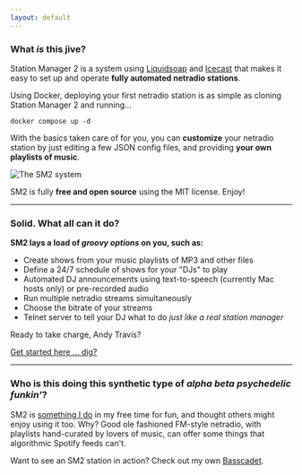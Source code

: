 ```yaml
---
layout: default
---
```


### What *is* this jive?

Station Manager 2 is a system using [Liquidsoap](https://www.liquidsoap.info/) and [Icecast](https://icecast.org/) that makes it easy to set up and operate **fully automated netradio stations**.

Using Docker, deploying your first netradio station is as simple as cloning Station Manager 2 and running...
```console
docker compose up -d
```

With the basics taken care of for you, you can **customize** your netradio station by just editing a few JSON config files, and providing **your own playlists of music**.

![The SM2 system](/assets/images/sm2_system.png)

SM2 is fully **free and open source** using the MIT license. Enjoy!

* * *

### Solid. What all can it do?

**SM2 lays a load of *groovy options* on you, such as:**
* Create shows from your music playlists of MP3 and other files
* Define a 24/7 schedule of shows for your "DJs" to play
* Automated DJ announcements using text-to-speech (currently Mac hosts only) or pre-recorded audio
* Run multiple netradio streams simultaneously
* Choose the bitrate of your streams
* Telnet server to tell your DJ what to do *just like a real station manager*

Ready to take charge, Andy Travis?

[Get started here ... dig?](https://github.com/ymatto/Station-Manager-2/wiki)

* * *

### Who is this doing this synthetic type of *alpha beta psychedelic funkin'*?

SM2 is [something I do](https://www.hine.org) in my free time for fun, and thought others might enjoy using it too. Why? Good ole fashioned FM-style netradio, with playlists hand-curated by lovers of music, can offer some things that algorithmic Spotify feeds can't.

Want to see an SM2 station in action? Check out my own [Basscadet](https://basscadet.net/).


